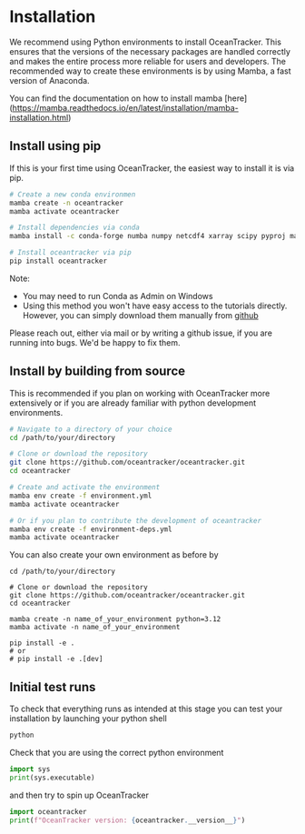 # Installation

We recommend using Python environments to install OceanTracker.
This ensures that the versions of the necessary packages are handled correctly and makes the entire process more reliable for users and developers.
The recommended way to create these environments is by using Mamba, a fast version of Anaconda.

You can find the documentation on how to install mamba [here]
(https://mamba.readthedocs.io/en/latest/installation/mamba-installation.html)

## Install using pip 

If this is your first time using OceanTracker, the easiest way to install it is via pip.

```bash
# Create a new conda environmen
mamba create -n oceantracker
mamba activate oceantracker

# Install dependencies via conda
mamba install -c conda-forge numba numpy netcdf4 xarray scipy pyproj matplotlib pyyaml psutil

# Install oceantracker via pip
pip install oceantracker
```

Note: 
- You may need to run Conda as Admin on  Windows
- Using this method you won't have easy access to the tutorials directly.
  However, you can simply download them manually from [github](https://github.com/oceantracker/oceantracker/tree/ed3186156d5cfe9b7b2c7c15452c7c25be5ceae9/tutorials_how_to)

Please reach out, either via mail or by writing a github issue, if you are running into bugs. We'd be happy to fix them.

## Install by building from source

This is recommended if you plan on working with OceanTracker more extensively or if you are already familiar with python development environments.

```bash
# Navigate to a directory of your choice
cd /path/to/your/directory

# Clone or download the repository
git clone https://github.com/oceantracker/oceantracker.git
cd oceantracker

# Create and activate the environment
mamba env create -f environment.yml
mamba activate oceantracker

# Or if you plan to contribute the development of oceantracker
mamba env create -f environment-deps.yml
mamba activate oceantracker
```

You can also create your own environment as before by
```
cd /path/to/your/directory

# Clone or download the repository
git clone https://github.com/oceantracker/oceantracker.git
cd oceantracker

mamba create -n name_of_your_environment python=3.12
mamba activate -n name_of_your_environment

pip install -e .
# or
# pip install -e .[dev]
```

## Initial test runs

To check that everything runs as intended at this stage you can test your installation by launching your python shell

```bash
python
```

Check that you are using the correct python environment
```python
import sys
print(sys.executable)
```

and then try to spin up OceanTracker

```python
import oceantracker
print(f"OceanTracker version: {oceantracker.__version__}")
```
